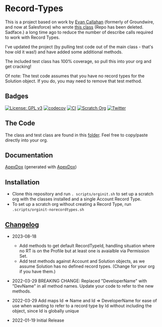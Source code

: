 # Record-Types

This is a project based on work by [Evan Callahan](https://github.com/groundwired) (formerly of Groundwire, and now at Salesforce) who wrote [this class](https://github.com/SalesforceFoundation/JenkinsTesting/blob/master/src/classes/RecordTypes.cls) (Repo has been deleted. Sadface.) a long time ago to reduce the number of describe calls required to work with Record Types.

I've updated the project (by pulling test code out of the main class - that's how old it was!) and have added some additional methods.

The included test class has 100% coverage, so pull this into your org and get cracking!

Of note: The test code assumes that you have no record types for the Solution object. If you do, you may need to remove that test method.

## Badges

[![License: GPL v3](https://img.shields.io/badge/License-GPLv3-blue.svg)](https://www.gnu.org/licenses/gpl-3.0)
[![codecov](https://codecov.io/gh/dschach/record-types/branch/main/graph/badge.svg?token=RVhs6ab2Md)](https://codecov.io/gh/dschach/record-types)
[![CI](https://github.com/dschach/record-types/actions/workflows/ci.yml/badge.svg)](https://github.com/dschach/record-types/actions/workflows/ci.yml)
[![Scratch Org](https://github.com/dschach/record-types/actions/workflows/pr.yml/badge.svg)](https://github.com/dschach/record-types/actions/workflows/pr.yml)
[![Twitter](https://img.shields.io/twitter/follow/dschach.svg?style=social)](https://img.shields.io/twitter/follow/dschach.svg?style=social)

## The Code

The class and test class are found in this [folder](/force-app/main/default/classes/). Feel free to copy/paste directly into your org.

## Documentation

[ApexDox](https://dschach.github.io/record-types/RecordTypes.html) (generated with [ApexDox](https://github.com/no-stack-dub-sack/apexdox-vs-code))

## Installation

- Clone this repository and run `. scripts/orginit.sh` to set up a scratch org with the classes installed and a single Account Record Type.
- To set up a scratch org without creating a Record Type, run `.scripts/orginit-norecordtypes.sh`

## [Changelog](./CHANGELOG.md)

- 2023-08-18

  - Add methods to get default RecordTypeId, handling situation where no RT is on the Profile but at least one is avaialble via Permission Set.
  - Add test methods against Account and Solution objects, as we assume Solution has no defined record types. (Change for your org if you have them.)

- 2022-03-29 BREAKING CHANGE: Replaced "DeveloperName" with "DevName" in all method names. Update your code to refer to the new methods.

- 2022-03-29 Add maps Id => Name and Id => DeveloperName for ease of use when wanting to refer to a record type by Id without including the object, since Id is globally unique

- 2022-01-19 Initial Release
